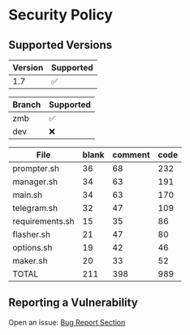 # Security Policy

## Supported Versions

| Version | Supported          |
| ------- | ------------------ |
| 1.7     | :white_check_mark: |

| Branch | Supported          |
| ------ | ------------------ |
| zmb    | :white_check_mark: |
| dev    | :x:                |

| File            | blank | comment | code |
| --------------- | ----- | ------- | ---- |
| prompter.sh     | 36    | 68      | 232  |
| manager.sh      | 34    | 63      | 191  |
| main.sh         | 34    | 63      | 170  |
| telegram.sh     | 32    | 47      | 109  |
| requirements.sh | 15    | 35      | 86   |
| flasher.sh      | 21    | 47      | 80   |
| options.sh      | 19    | 42      | 46   |
| maker.sh        | 20    | 33      | 52   |
| TOTAL           | 211   | 398     | 989  |

## Reporting a Vulnerability

Open an issue: [Bug Report Section](https://github.com/grm34/ZenMaxBuilder/issues/new/choose)

